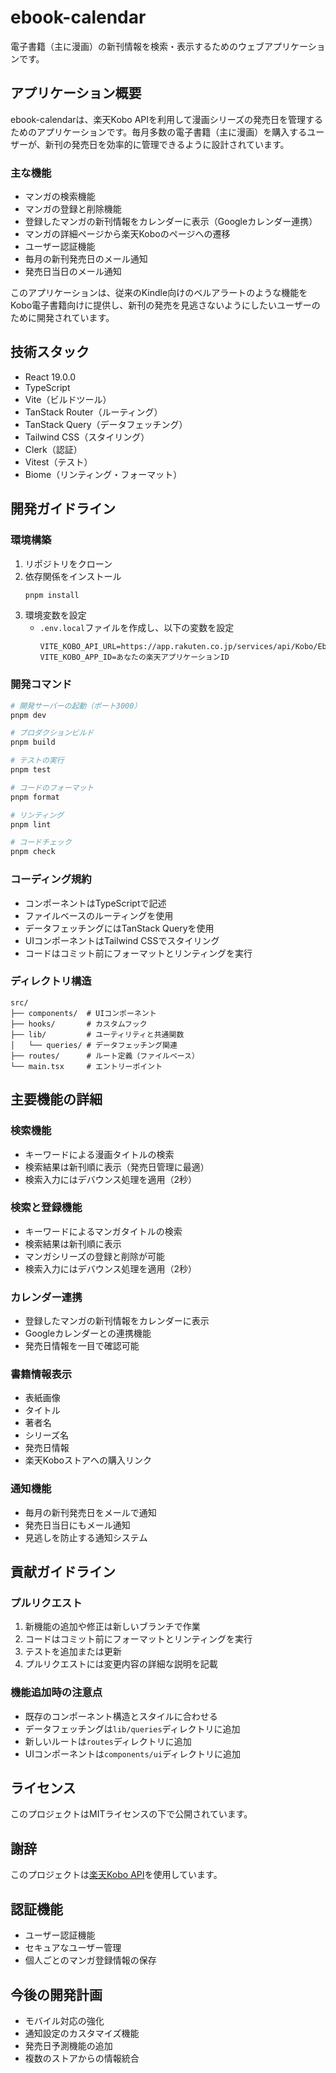 # ebook-calendar

電子書籍（主に漫画）の新刊情報を検索・表示するためのウェブアプリケーションです。

## アプリケーション概要

ebook-calendarは、楽天Kobo APIを利用して漫画シリーズの発売日を管理するためのアプリケーションです。毎月多数の電子書籍（主に漫画）を購入するユーザーが、新刊の発売日を効率的に管理できるように設計されています。

### 主な機能

- マンガの検索機能
- マンガの登録と削除機能
- 登録したマンガの新刊情報をカレンダーに表示（Googleカレンダー連携）
- マンガの詳細ページから楽天Koboのページへの遷移
- ユーザー認証機能
- 毎月の新刊発売日のメール通知
- 発売日当日のメール通知

このアプリケーションは、従来のKindle向けのベルアラートのような機能をKobo電子書籍向けに提供し、新刊の発売を見逃さないようにしたいユーザーのために開発されています。

## 技術スタック

- React 19.0.0
- TypeScript
- Vite（ビルドツール）
- TanStack Router（ルーティング）
- TanStack Query（データフェッチング）
- Tailwind CSS（スタイリング）
- Clerk（認証）
- Vitest（テスト）
- Biome（リンティング・フォーマット）

## 開発ガイドライン

### 環境構築

1. リポジトリをクローン
2. 依存関係をインストール
   ```bash
   pnpm install
   ```
3. 環境変数を設定
   - `.env.local`ファイルを作成し、以下の変数を設定
     ```
     VITE_KOBO_API_URL=https://app.rakuten.co.jp/services/api/Kobo/EbookSearch/20170426
     VITE_KOBO_APP_ID=あなたの楽天アプリケーションID
     ```

### 開発コマンド

```bash
# 開発サーバーの起動（ポート3000）
pnpm dev

# プロダクションビルド
pnpm build

# テストの実行
pnpm test

# コードのフォーマット
pnpm format

# リンティング
pnpm lint

# コードチェック
pnpm check
```

### コーディング規約

- コンポーネントはTypeScriptで記述
- ファイルベースのルーティングを使用
- データフェッチングにはTanStack Queryを使用
- UIコンポーネントはTailwind CSSでスタイリング
- コードはコミット前にフォーマットとリンティングを実行

### ディレクトリ構造

```
src/
├── components/  # UIコンポーネント
├── hooks/       # カスタムフック
├── lib/         # ユーティリティと共通関数
│   └── queries/ # データフェッチング関連
├── routes/      # ルート定義（ファイルベース）
└── main.tsx     # エントリーポイント
```


## 主要機能の詳細

### 検索機能
- キーワードによる漫画タイトルの検索
- 検索結果は新刊順に表示（発売日管理に最適）
- 検索入力にはデバウンス処理を適用（2秒）

### 検索と登録機能
- キーワードによるマンガタイトルの検索
- 検索結果は新刊順に表示
- マンガシリーズの登録と削除が可能
- 検索入力にはデバウンス処理を適用（2秒）

### カレンダー連携
- 登録したマンガの新刊情報をカレンダーに表示
- Googleカレンダーとの連携機能
- 発売日情報を一目で確認可能

### 書籍情報表示
- 表紙画像
- タイトル
- 著者名
- シリーズ名
- 発売日情報
- 楽天Koboストアへの購入リンク

### 通知機能
- 毎月の新刊発売日をメールで通知
- 発売日当日にもメール通知
- 見逃しを防止する通知システム

## 貢献ガイドライン

### プルリクエスト
1. 新機能の追加や修正は新しいブランチで作業
2. コードはコミット前にフォーマットとリンティングを実行
3. テストを追加または更新
4. プルリクエストには変更内容の詳細な説明を記載

### 機能追加時の注意点
- 既存のコンポーネント構造とスタイルに合わせる
- データフェッチングは`lib/queries`ディレクトリに追加
- 新しいルートは`routes`ディレクトリに追加
- UIコンポーネントは`components/ui`ディレクトリに追加

## ライセンス

このプロジェクトはMITライセンスの下で公開されています。

## 謝辞

このプロジェクトは[楽天Kobo API](https://webservice.rakuten.co.jp/api/koboebooksearch/)を使用しています。

## 認証機能

- ユーザー認証機能
- セキュアなユーザー管理
- 個人ごとのマンガ登録情報の保存

## 今後の開発計画

- モバイル対応の強化
- 通知設定のカスタマイズ機能
- 発売日予測機能の追加
- 複数のストアからの情報統合
